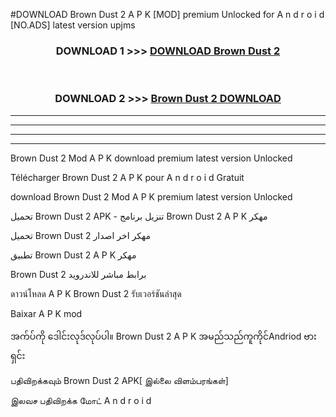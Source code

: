 #DOWNLOAD Brown Dust 2  A P K [MOD] premium Unlocked for A n d r o i d [NO.ADS] latest version upjms



<div align="center">

<h3>DOWNLOAD 1 >>> <a href="https://teeasianyam.web.app?sq=Brown Dust 2 ">DOWNLOAD Brown Dust 2  </a></h3><br>

<h3>DOWNLOAD 2 >>> <a href="https://teeasianyam.web.app?sq=Brown Dust 2  ">Brown Dust 2   DOWNLOAD </a></h3>

</div>


----------------------------------------------------------

----------------------------------------------------------

----------------------------------------------------------

----------------------------------------------------------


Brown Dust 2   Mod A P K download premium latest version Unlocked

Télécharger Brown Dust 2   A P K pour A n d r o i d Gratuit

download Brown Dust 2   Mod A P K premium latest version Unlocked

تحميل Brown Dust 2   APK - تنزيل برنامج Brown Dust 2   A P K مهكر

تحميل Brown Dust 2   مهكر اخر اصدار

تطبيق Brown Dust 2   A P K مهكر

Brown Dust 2   برابط مباشر للاندرويد

ดาวน์โหลด A P K Brown Dust 2   รับเวอร์ชันล่าสุด

Baixar A P K mod

အက်ပ်ကို ဒေါင်းလုဒ်လုပ်ပါ။ Brown Dust 2   A P K အမည်သည်ကူကိုင်Andriod ဗားရှင်း

பதிவிறக்கவும் Brown Dust 2   APK[ இல்லை விளம்பரங்கள்] 
 
இலவச பதிவிறக்க மோட் A n d r o i d



